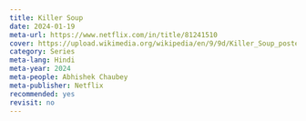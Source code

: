 ```yaml
---
title: Killer Soup
date: 2024-01-19
meta-url: https://www.netflix.com/in/title/81241510
cover: https://upload.wikimedia.org/wikipedia/en/9/9d/Killer_Soup_poster.jpg?20231229000340
category: Series
meta-lang: Hindi
meta-year: 2024
meta-people: Abhishek Chaubey
meta-publisher: Netflix
recommended: yes
revisit: no
---
```

